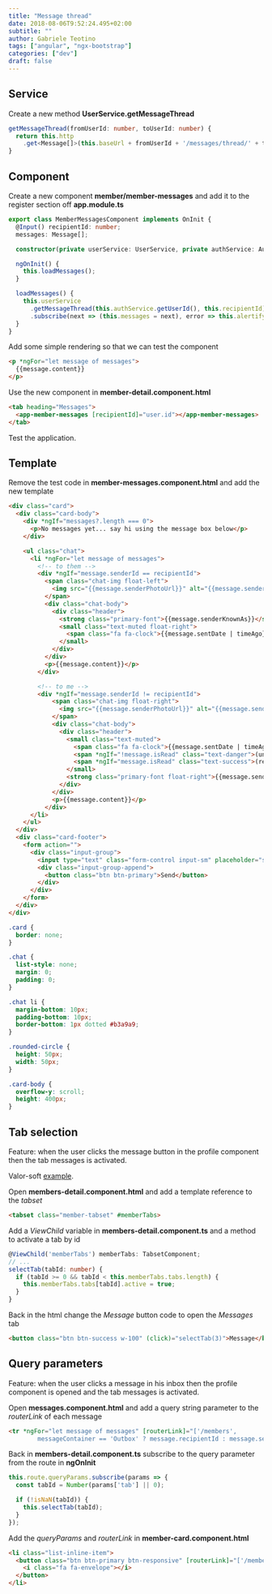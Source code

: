 ```yaml
---
title: "Message thread"
date: 2018-08-06T9:52:24.495+02:00
subtitle: ""
author: Gabriele Teotino
tags: ["angular", "ngx-bootstrap"]
categories: ["dev"]
draft: false
---
```


<!--more-->

## Service

Create a new method **UserService.getMessageThread**

```typescript
getMessageThread(fromUserId: number, toUserId: number) {
  return this.http
    .get<Message[]>(this.baseUrl + fromUserId + '/messages/thread/' + toUserId);
}
```

## Component

Create a new component **member/member-messages** and add it to the register section off **app.module.ts**

```typescript
export class MemberMessagesComponent implements OnInit {
  @Input() recipientId: number;
  messages: Message[];

  constructor(private userService: UserService, private authService: AuthService, private alertify: AlertifyService) {}

  ngOnInit() {
    this.loadMessages();
  }

  loadMessages() {
    this.userService
      .getMessageThread(this.authService.getUserId(), this.recipientId)
      .subscribe(next => (this.messages = next), error => this.alertify.error(error));
  }
}
```

Add some simple rendering so that we can test the component

```html
<p *ngFor="let message of messages">
  {{message.content}}
</p>
```

Use the new component in **member-detail.component.html**

```html
<tab heading="Messages">
  <app-member-messages [recipientId]="user.id"></app-member-messages>
</tab>
```

Test the application.

## Template

Remove the test code in **member-messages.component.html** and add the new template

```html
<div class="card">
  <div class="card-body">
    <div *ngIf="messages?.length === 0">
      <p>No messages yet... say hi using the message box below</p>
    </div>

    <ul class="chat">
      <li *ngFor="let message of messages">
        <!-- to them -->
        <div *ngIf="message.senderId == recipientId">
          <span class="chat-img float-left">
            <img src="{{message.senderPhotoUrl}}" alt="{{message.senderKnownAs}}" class="rounded-circle">
          </span>
          <div class="chat-body">
            <div class="header">
              <strong class="primary-font">{{message.senderKnownAs}}</strong>
              <small class="text-muted float-right">
                <span class="fa fa-clock">{{message.sentDate | timeAgo}}</span>
              </small>
            </div>
          </div>
          <p>{{message.content}}</p>
        </div>

        <!-- to me -->
        <div *ngIf="message.senderId != recipientId">
            <span class="chat-img float-right">
              <img src="{{message.senderPhotoUrl}}" alt="{{message.senderKnownAs}}" class="rounded-circle">
            </span>
            <div class="chat-body">
              <div class="header">
                <small class="text-muted">
                  <span class="fa fa-clock">{{message.sentDate | timeAgo}}</span>
                  <span *ngIf="!message.isRead" class="text-danger">(unread)</span>
                  <span *ngIf="message.isRead" class="text-success">(read {{message.readDate | timeAgo}})</span>
                </small>
                <strong class="primary-font float-right">{{message.senderKnownAs}}</strong>
              </div>
            </div>
            <p>{{message.content}}</p>
          </div>
      </li>
    </ul>
  </div>
  <div class="card-footer">
    <form action="">
      <div class="input-group">
        <input type="text" class="form-control input-sm" placeholder="send a private message">
        <div class="input-group-append">
          <button class="btn btn-primary">Send</button>
        </div>
      </div>
    </form>
  </div>
</div>
```

```css
.card {
  border: none;
}

.chat {
  list-style: none;
  margin: 0;
  padding: 0;
}

.chat li {
  margin-bottom: 10px;
  padding-bottom: 10px;
  border-bottom: 1px dotted #b3a9a9;
}

.rounded-circle {
  height: 50px;
  width: 50px;
}

.card-body {
  overflow-y: scroll;
  height: 400px;
}
```

## Tab selection

Feature: when the user clicks the message button in the profile component then the tab messages is activated.

Valor-soft [example](https://valor-software.com/ngx-bootstrap/#/tabs#tabs-manual-select).

Open **members-detail.component.html** and add a template reference to the *tabset*

```html
<tabset class="member-tabset" #memberTabs>
```

Add a *ViewChild* variable in **members-detail.component.ts** and a method to activate a tab by id

```typescript
@ViewChild('memberTabs') memberTabs: TabsetComponent;
// ...
selectTab(tabId: number) {
  if (tabId >= 0 && tabId < this.memberTabs.tabs.length) {
    this.memberTabs.tabs[tabId].active = true;
  }
}
```

Back in the html change the *Message* button code to open the *Messages* tab

```html
<button class="btn btn-success w-100" (click)="selectTab(3)">Message</button>
```

## Query parameters

Feature: when the user clicks a message in his inbox then the profile component is opened and the tab messages is activated.

Open **messages.component.html** and add a query string parameter to the *routerLink* of each message

```html
<tr *ngFor="let message of messages" [routerLink]="['/members',
        messageContainer == 'Outbox' ? message.recipientId : message.senderId]" [queryParams]="{tab: 3}">
```

Back in **members-detail.component.ts** subscribe to the query parameter from the route in **ngOnInit**

```typescript
this.route.queryParams.subscribe(params => {
  const tabId = Number(params['tab'] || 0);

  if (!isNaN(tabId)) {
    this.selectTab(tabId);
  }
});
```

Add the *queryParams* and *routerLink* in **member-card.component.html**

```html
<li class="list-inline-item">
  <button class="btn btn-primary btn-responsive" [routerLink]="['/members/', user.id]" [queryParams]="{tab: 3}">
    <i class="fa fa-envelope"></i>
  </button>
</li>
```
